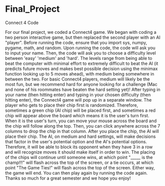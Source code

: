 # Final_Project
Connect 4 Code

For our final project, we coded a Connect4 game. We began with coding a two person interactive game, but then replaced the second player with an AI "player". Before running the code, ensure that you import sys, numpy, pygame, math, and random.  Upon running the code, the code will ask you to input your name. Then, the code will ask you to choose a difficulty level between 'easy' 'medium' and 'hard'. The levels range from being able to beat the computer with minimal effort to extremely difficult to beat the AI (it predicts future moves and makes best possible decision using the minimax function looking up to 5 moves ahead), with medium being somewhere in between the two. For basic Connect4 players, medium will likely be the most fun, but we recommend hard for anyone looking for a challenge (Mac and none of his roommates have beaten the hard setting yet)! After typing in your name (then hitting enter) and typing in your chosen difficulty (then hitting enter), the Connect4 game will pop up in a separate window. The player who gets to place their chip first is randomized. Therefore, sometimes a green chip (AI chip) will be placed first, and sometimes a red chip will appear above the board which means it is the user's turn first. When it is the user's turn, you can move your mouse across the board and the chip will follow along the top. Then, you can click anywhere across the 7 columns to drop the chip in that column. After you place the chip, the AI will place their chip. The AI, on medium and hard settings, will make decisions that factor in the user's potential option and the AI's potential options. Therefore, it will be able to block its opponent when they have 3 in a row and will recognize moves it should make itself in order to win. The placing of the chips will continue until someone wins, at which point "_____ is the champ!!!" will flash across the top of the screen, or a tie occurs, at which point "The Game Ties!" will flash across the top of the screen. Either way, the game will end. You can then play again by running the code again. Thanks so much for a great semester and we hope you enjoy!
